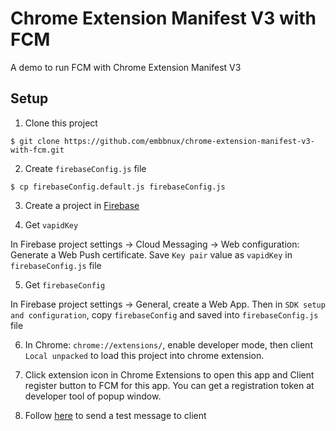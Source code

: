 # Chrome Extension Manifest V3 with FCM

A demo to run FCM with Chrome Extension Manifest V3

## Setup


1. Clone this project

```
$ git clone https://github.com/embbnux/chrome-extension-manifest-v3-with-fcm.git
```

2. Create `firebaseConfig.js` file

```
$ cp firebaseConfig.default.js firebaseConfig.js
```

3. Create a project in [Firebase](https://firebase.google.com/)

4. Get `vapidKey`

In Firebase project settings -> Cloud Messaging  -> Web configuration: Generate a Web Push certificate.
Save `Key pair` value as `vapidKey` in `firebaseConfig.js` file

5. Get `firebaseConfig`

In Firebase project settings -> General, create a Web App.
Then in `SDK setup and configuration`, copy `firebaseConfig` and saved into `firebaseConfig.js` file

6. In Chrome: `chrome://extensions/`, enable developer mode, then client `Local unpacked` to load this project into chrome extension.

7. Click extension icon in Chrome Extensions to open this app and Client register button to FCM for this app. You can get a registration token at developer tool of popup window.

8. Follow [here](https://firebase.google.com/docs/cloud-messaging/js/first-message#send_a_test_notification_message) to send a test message to client
